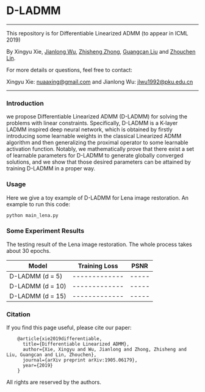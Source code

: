 # D-LADMM

***********************************************************************************************************

This repository is for Differentiable Linearized ADMM (to appear in ICML 2019)

By Xingyu Xie, [Jianlong Wu](https://jlwu1992.github.io), [Zhisheng Zhong](https://zzs1994.github.io), [Guangcan Liu](http://web2.nuist.edu.cn:8080/jszy/Professor.aspx?id=1990) and [Zhouchen Lin](http://www.cis.pku.edu.cn/faculty/vision/zlin/zlin.htm).


For more details or questions, feel free to contact: 

Xingyu Xie: nuaaxing@gmail.com and Jianlong Wu: jlwu1992@pku.edu.cn

***********************************************************************************************************


### Introduction
we propose Differentiable Linearized ADMM (D-LADMM) for solving the problems with linear constraints. Specifically, D-LADMM is a K-layer
LADMM inspired deep neural network, which is obtained by firstly introducing some learnable weights in the classical Linearized ADMM algorithm and then generalizing the proximal operator to some learnable activation function. Notably, we mathematically prove that there exist a set of learnable parameters for D-LADMM to generate globally converged solutions, and we show that those desired parameters can be attained by training D-LADMM in a proper way. 


### Usage
Here we give a toy example of D-LADMM for Lena image restoration. An example to run this code:

```Python
python main_lena.py
```

### Some Experiment Results

The testing result of the Lena image restoration. The whole process takes about 30 epochs.

|Model            |Training Loss |PSNR |
|-----------------|------------- |-----|
|D-LADMM (d =  5) |------------- |-----|
|D-LADMM (d = 10) |------------- |-----|
|D-LADMM (d = 15) |------------- |-----|



### Citation

If you find this page useful, please cite our paper:

		@article{xie2019differentiable,
		  title={Differentiable Linearized ADMM},
		  author={Xie, Xingyu and Wu, Jianlong and Zhong, Zhisheng and Liu, Guangcan and Lin, Zhouchen},
		  journal={arXiv preprint arXiv:1905.06179},
		  year={2019}
		}

All rights are reserved by the authors.
